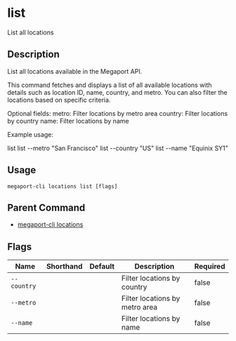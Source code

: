 # list

List all locations

## Description

List all locations available in the Megaport API.

This command fetches and displays a list of all available locations with details such as location ID, name, country, and metro. You can also filter the locations based on specific criteria.

Optional fields:
metro: Filter locations by metro area
country: Filter locations by country
name: Filter locations by name

Example usage:

list
list --metro "San Francisco"
list --country "US"
list --name "Equinix SY1"



## Usage

```
megaport-cli locations list [flags]
```



## Parent Command

* [megaport-cli locations](megaport-cli_locations.md)




## Flags

| Name | Shorthand | Default | Description | Required |
|------|-----------|---------|-------------|----------|
| `--country` |  |  | Filter locations by country | false |
| `--metro` |  |  | Filter locations by metro area | false |
| `--name` |  |  | Filter locations by name | false |



